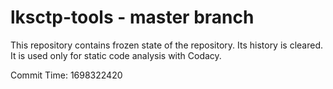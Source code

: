 # lksctp-tools - master branch

This repository contains frozen state of the repository.
Its history is cleared. It is used only for static code
analysis with Codacy.

Commit Time: 1698322420
